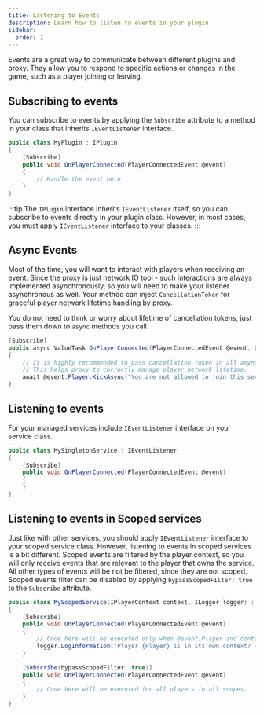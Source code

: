 ```yaml
---
title: Listening to Events
description: Learn how to listen to events in your plugin
sidebar:
  order: 1
---
```


Events are a great way to communicate between different plugins and proxy. 
They allow you to respond to specific actions or changes in the game, such as a player joining or leaving.

## Subscribing to events
You can subscribe to events by applying the `Subscribe` attribute to a method in your class that inherits `IEventListener` interface.
```csharp
public class MyPlugin : IPlugin
{
    [Subscribe]
    public void OnPlayerConnected(PlayerConnectedEvent @event)
    {
        // Handle the event here
    }
}
```

:::tip
The `IPlugin` interface inherits `IEventListener` itself, so you can subscribe to events directly in your plugin class.
However, in most cases, you must apply `IEventListener` interface to your classes.
:::

## Async Events
Most of the time, you will want to interact with players when receiving an event.
Since the proxy is just network IO tool - such interactions are always implemented asynchronously, so you will need to make your listener asynchronous as well.
Your method can inject `CancellationToken` for graceful player network lifetime handling by proxy.

You do not need to think or worry about lifetime of cancellation tokens, just pass them down to `async` methods you call.
```csharp
[Subscribe]
public async ValueTask OnPlayerConnected(PlayerConnectedEvent @event, CancellationToken cancellationToken)
{
    // It is highly recommended to pass cancellation token in all async methods you call.
    // This helps proxy to correctly manage player network lifetime.
    await @event.Player.KickAsync("You are not allowed to join this server.", cancellationToken);
}
```

## Listening to events
For your managed services include `IEventListener` interface on your service class.
```csharp
public class MySingletonService : IEventListener
{
    [Subscribe]
    public void OnPlayerConnected(PlayerConnectedEvent @event)
    {
    }
}
```

## Listening to events in Scoped services
Just like with other services, you should apply `IEventListener` interface to your scoped service class.
However, listening to events in scoped services is a bit different.
Scoped events are filtered by the player context, so you will only receive events that are relevant to the player that owns the service.
All other types of events will be not be filtered, since they are not scoped.
Scoped events filter can be disabled by applying `bypassScopedFilter: true` to the `Subscribe` attribute.
```csharp
public class MyScopedService(IPlayerContext context, ILogger logger) : IEventListener
{
    [Subscribe]
    public void OnPlayerConnected(PlayerConnectedEvent @event)
    {
        // Code here will be executed only when @event.Player and context.Player are same player.
        logger.LogInformation("Player {Player} is in its own context? {Result}", @event.Player.Name, @event.Player == context.Player);
    }

    [Subscribe(bypassScopedFilter: true)]
    public void OnPlayerConnected(PlayerConnectedEvent @event)
    {
        // Code here will be executed for all players in all scopes.
    }
}
```
